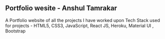 ## Portfolio wesite - Anshul Tamrakar
A Portfolio website of all the projects I have worked upon 
Tech Stack used for projects - HTML5, CSS3, JavaScript, React JS, Heroku, Material UI , Bootstrap 






